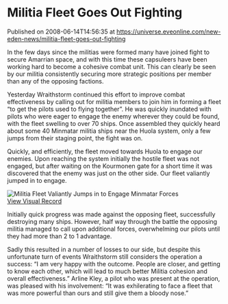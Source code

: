 # Militia Fleet Goes Out Fighting
Published on 2008-06-14T14:56:35 at https://universe.eveonline.com/new-eden-news/militia-fleet-goes-out-fighting

In the few days since the militias were formed many have joined fight to secure Amarrian space, and with this time these capsuleers have been working hard to become a cohesive combat unit. This can clearly be seen by our militia consistently securing more strategic positions per member than any of the opposing factions.

Yesterday Wraithstorm continued this effort to improve combat effectiveness by calling out for militia members to join him in forming a fleet “to get the pilots used to flying together”. He was quickly inundated with pilots who were eager to engage the enemy wherever they could be found, with the fleet swelling to over 70 ships. Once assembled they quickly heard about some 40 Minmatar militia ships near the Huola system, only a few jumps from their staging point, the fight was on.

Quickly, and efficiently, the fleet moved towards Huola to engage our enemies. Upon reaching the system initially the hostile fleet was not engaged, but after waiting on the Kourmonen gate for a short time it was discovered that the enemy was just on the other side. Our fleet valiantly jumped in to engage.

![Militia Fleet Valiantly Jumps in to Engage Minmatar Forces](http://www.eve-ic.net/media/articles/2196/fleetopsthumb.jpg)  
[View Visual Record](http://www.eve-ic.net/media/articles/2196/igbd.php?file=fleetops.jpg)

Initially quick progress was made against the opposing fleet, successfully destroying many ships. However, half way through the battle the opposing militia managed to call upon additional forces, overwhelming our pilots until they had more than 2 to 1 advantage. 

Sadly this resulted in a number of losses to our side, but despite this unfortunate turn of events Wraithstorm still considers the operation a success: “I am very happy with the outcome. People are closer, and getting to know each other, which will lead to much better Militia cohesion and overall effectiveness.” Arline Kley, a pilot who was present at the operation, was pleased with his involvement: “It was exhilerating to face a fleet that was more powerful than ours and still give them a bloody nose.”
